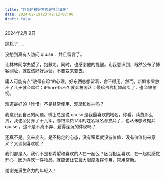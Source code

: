 ```yaml
---
title: "珍惜的最好方式是物尽其用"
date: 2024-02-19T23:42:12+08:00
draft: false
---
```


2024年2月19日

尴尬了……

没想到真有人访问 qiu.se ，并且留言了。

让林林同学失望了，抱歉呢。同时，也感谢他的提醒。让我意识到，既然公布了博客网址，就应该好好运营，不要变来变去。

庸人可能有点“敝帚自珍”的心理，好东西总想留着，舍不得用。然而，新鲜水果放不了几天就会腐烂；iPhone15不久就会被淘汰；最珍贵的礼物藏久了，也会被忽视。

难道最好的「珍惜」不是经常使用、观摩和维护吗？

我意识到自己的问题。嘴上总是说 qiu.se 是我最喜欢的域名，你看，续费那么贵，我也坚持养了十几年，哪怕续费17年的姓名域名都放弃了，也从未想过抛弃 qiu.se ，这不是不离不弃、爱得深沉的体现吗？

还真不是。变来变去，是不稳定的心态，没有积累就没有价值，没有价值何来意义？又谈何喜欢呢？

我们都是人，我们不是都希望和喜欢的人在一起么？因为相互喜欢，在一起就感觉开心；因为喜欢一件物品，就应该让它最大限度发挥作用，常用常新。

谢谢充满生命力的年轻人！
